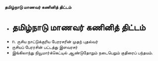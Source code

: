 **தமிழ்நாடு மாணவர் கணினித் திட்டம்**
- # தமிழ்நாடு மாணவர் கணினித் திட்டம்
- n. ருசிய நாட்டுக்குரிய பேரரசரின் முதற் புதல்வர்
- ருசியப் பேரரசின் பட்டத்து இளவரசர்
- இங்கிலாந்து நியூமார்க்கெட்டில் ஆண்டுதோறும் நடைபெறும் குதிரைப் பந்தயம்.

